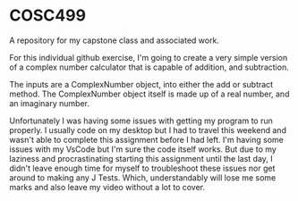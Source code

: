 # COSC499
A repository for my capstone class and associated work.

For this individual github exercise, I'm going to create a very simple version of a complex number calculator that is capable of addition, and subtraction.

The inputs are a ComplexNumber object, into either the add or subtract method. The ComplexNumber object itself is made up of a real number, and an imaginary number.



Unfortunately I was having some issues with getting my program to run properly. I usually code on my desktop but I had to travel this weekend and wasn't able to complete this assignment before I had left. I'm having some issues with my VsCode but I'm sure the code itself works. But due to my laziness and procrastinating starting this assignment until the last day, I didn't leave enough time for myself to troubleshoot these issues nor get around to making any J Tests. Which, understandably will lose me some marks and also leave my video without a lot to cover.
